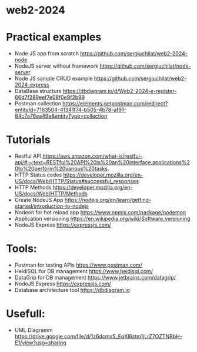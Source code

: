 # web2-2024

# Practical examples
- Node JS app from scratch https://github.com/sergiuchilat/web2-2024-node
- NodeJS server without framework  https://github.com/sergiuchilat/node-server
- Node JS sample CRUD example https://github.com/sergiuchilat/web2-2024-express
- DataBase structure https://dbdiagram.io/d/Web2-2024-e-register-66d7f289eef7e08f0e9f2b99
- Postman collection https://elements.getpostman.com/redirect?entityId=7163504-41341f74-b505-4b78-af91-84c7a76ea49e&entityType=collection

# Tutorials
- Restful API https://aws.amazon.com/what-is/restful-api/#:~:text=RESTful%20API%20is%20an%20interface,applications%20to%20perform%20various%20tasks.
- HTTP Status codes https://developer.mozilla.org/en-US/docs/Web/HTTP/Status#successful_responses
- HTTP Methods https://developer.mozilla.org/en-US/docs/Web/HTTP/Methods
- Create NodeJS App https://nodejs.org/en/learn/getting-started/introduction-to-nodejs
- Nodeon for hot reload app https://www.npmjs.com/package/nodemon
- Application versioning https://en.wikipedia.org/wiki/Software_versioning
- NodeJS Express https://expressjs.com/

# Tools:
- Postman for testing APIs https://www.postman.com/
- HeidiSQL for DB management https://www.heidisql.com/
- DataGrip for DB management https://www.jetbrains.com/datagrip/
- NodeJS Express https://expressjs.com/
- Database architecture tool https://dbdiagram.io

# Usefull:
- UML Diagramm https://drive.google.com/file/d/1z6dcmx5_EqXl6stm1jLrZ7OZTNRbH-E1/view?usp=sharing
